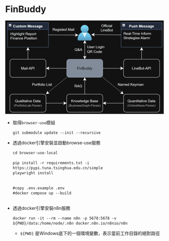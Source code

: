 # FinBuddy

![](https://github.com/MarkovChenITRI/FinBuddy/blob/main/assets/images/FinBuddy_Framework.png)


* 取得`browser-use`模組
    ```
    git submodule update --init --recursive
    ```

* 透過docker引擎安裝並啟動browse-use服務
    ```
    cd browser-use-local

    pip install -r requirements.txt -i https://pypi.tuna.tsinghua.edu.cn/simple
    playwright install

    
    #copy .env.example .env
    #docker compose up --build

    
    ```
    
* 透過docker引擎安裝n8n服務
    ```
    docker run -it --rm --name n8n -p 5678:5678 -v ${PWD}/data:/home/node/.n8n docker.n8n.io/n8nio/n8n
    ```
    * `${PWD}` 是Windows底下的一個環境變數，表示當前工作目錄的絕對路徑
